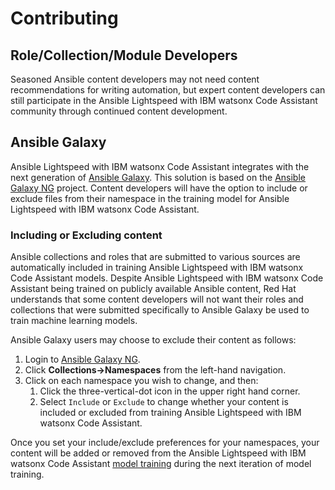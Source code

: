 # Contributing

## Role/Collection/Module Developers

Seasoned Ansible content developers may not need content recommendations for writing automation, but expert content developers can still participate in the Ansible Lightspeed with IBM watsonx Code Assistant community through continued content development.

## Ansible Galaxy

Ansible Lightspeed with IBM watsonx Code Assistant integrates with the next generation of [Ansible Galaxy][beta-galaxy]. This solution is based on the [Ansible Galaxy NG][galaxy-ng] project. Content developers will have the option to include or exclude files from their namespace in the training model for Ansible Lightspeed with IBM watsonx Code Assistant.

### Including or Excluding content

Ansible collections and roles that are submitted to various sources are automatically included in training Ansible Lightspeed with IBM watsonx Code Assistant models. Despite Ansible Lightspeed with IBM watsonx Code Assistant being trained on publicly available Ansible content, Red Hat understands that some content developers will not want their roles and collections that were submitted specifically to Ansible Galaxy be used to train machine learning models.

Ansible Galaxy users may choose to exclude their content as follows:

1. Login to [Ansible Galaxy NG][beta-galaxy].
2. Click **Collections->Namespaces** from the left-hand navigation.
3. Click on each namespace you wish to change, and then:
    1. Click the three-vertical-dot icon in the upper right hand corner.
    2. Select `Include` or `Exclude` to change whether your content is included or excluded from training Ansible Lightspeed with IBM watsonx Code Assistant.

Once you set your include/exclude preferences for your namespaces, your content will be added or removed from the Ansible Lightspeed with IBM watsonx Code Assistant [model training][model-training] during the next iteration of model training.

[beta-galaxy]: https://beta-galaxy.ansible.com/ui/
[galaxy-ng]: https://galaxyng.netlify.app/
[model-training]: machine_learning.md#model-training
